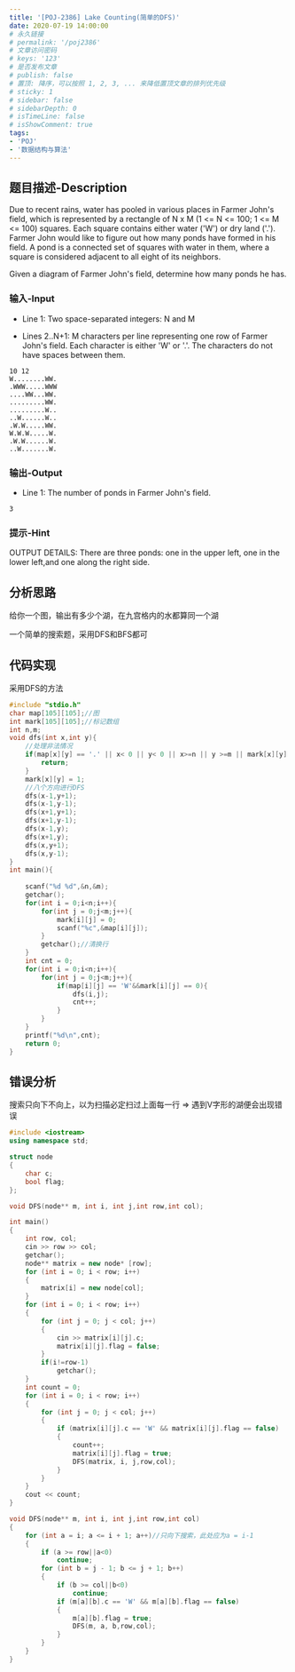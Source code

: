 ```yaml
---
title: '[POJ-2386] Lake Counting(简单的DFS)'
date: 2020-07-19 14:00:00
# 永久链接
# permalink: '/poj2386'
# 文章访问密码
# keys: '123'
# 是否发布文章
# publish: false
# 置顶: 降序，可以按照 1, 2, 3, ... 来降低置顶文章的排列优先级
# sticky: 1
# sidebar: false
# sidebarDepth: 0
# isTimeLine: false
# isShowComment: true
tags:
- 'POJ'
- '数据结构与算法'
---
```


## 题目描述-Description
Due to recent rains, water has pooled in various places in Farmer John's field, which is represented by a rectangle of N x M (1 <= N <= 100; 1 <= M <= 100) squares. Each square contains either water ('W') or dry land ('.'). Farmer John would like to figure out how many ponds have formed in his field. A pond is a connected set of squares with water in them, where a square is considered adjacent to all eight of its neighbors.

Given a diagram of Farmer John's field, determine how many ponds he has.
### 输入-Input
* Line 1: Two space-separated integers: N and M

* Lines 2..N+1: M characters per line representing one row of Farmer John's field. Each character is either 'W' or '.'. The characters do not have spaces between them.
```
10 12
W........WW.
.WWW.....WWW
....WW...WW.
.........WW.
.........W..
..W......W..
.W.W.....WW.
W.W.W.....W.
.W.W......W.
..W.......W.
```
### 输出-Output
* Line 1: The number of ponds in Farmer John's field.
````
3
````
### 提示-Hint
OUTPUT DETAILS:
There are three ponds: one in the upper left, one in the lower left,and one along the right side.
## 分析思路
给你一个图，输出有多少个湖，在九宫格内的水都算同一个湖

一个简单的搜索题，采用DFS和BFS都可
## 代码实现
采用DFS的方法
```c
#include "stdio.h"
char map[105][105];//图
int mark[105][105];//标记数组
int n,m;
void dfs(int x,int y){
    //处理非法情况
    if(map[x][y] == '.' || x< 0 || y< 0 || x>=n || y >=m || mark[x][y] == 1){
        return;
    }
    mark[x][y] = 1;
    //八个方向进行DFS
    dfs(x-1,y+1);
    dfs(x-1,y-1);
    dfs(x+1,y+1);
    dfs(x+1,y-1);
    dfs(x-1,y);
    dfs(x+1,y);
    dfs(x,y+1);
    dfs(x,y-1);
}
int main(){
    
    scanf("%d %d",&n,&m);
    getchar();
    for(int i = 0;i<n;i++){
        for(int j = 0;j<m;j++){
            mark[i][j] = 0;
            scanf("%c",&map[i][j]);
        }
        getchar();//清换行
    }
    int cnt = 0;
    for(int i = 0;i<n;i++){
        for(int j = 0;j<m;j++){
            if(map[i][j] == 'W'&&mark[i][j] == 0){
                dfs(i,j);
                cnt++;
            }
        }
    }
    printf("%d\n",cnt);
    return 0;
}
```

## 错误分析
搜索只向下不向上，以为扫描必定扫过上面每一行 => 遇到V字形的湖便会出现错误 
```cpp
#include <iostream>
using namespace std;

struct node
{
    char c;
    bool flag;
};

void DFS(node** m, int i, int j,int row,int col);

int main()
{
    int row, col;
    cin >> row >> col;
    getchar();
    node** matrix = new node* [row];
    for (int i = 0; i < row; i++)
    {
        matrix[i] = new node[col];
    }
    for (int i = 0; i < row; i++)
    {
        for (int j = 0; j < col; j++)
        {
            cin >> matrix[i][j].c;
            matrix[i][j].flag = false;
        }
        if(i!=row-1)
            getchar();
    }
    int count = 0;
    for (int i = 0; i < row; i++)
    {
        for (int j = 0; j < col; j++)
        {
            if (matrix[i][j].c == 'W' && matrix[i][j].flag == false)
            {
                count++;
                matrix[i][j].flag = true;
                DFS(matrix, i, j,row,col);
            }
        }
    }
    cout << count;
}

void DFS(node** m, int i, int j,int row,int col)
{
    for (int a = i; a <= i + 1; a++)//只向下搜索，此处应为a = i-1
    {
        if (a >= row||a<0)
            continue;
        for (int b = j - 1; b <= j + 1; b++)
        {
            if (b >= col||b<0)
                continue;
            if (m[a][b].c == 'W' && m[a][b].flag == false)
            {
                m[a][b].flag = true;
                DFS(m, a, b,row,col);
            }
        }
    }
}
```